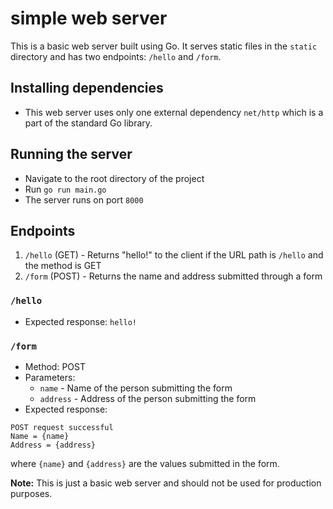 # simple web server
This is a basic web server built using Go. It serves static files in the `static` directory and has two endpoints: `/hello` and `/form`.

## Installing dependencies
- This web server uses only one external dependency `net/http` which is a part of the standard Go library.

## Running the server
- Navigate to the root directory of the project
- Run `go run main.go`
- The server runs on port `8000`

## Endpoints
1. `/hello` (GET) - Returns "hello!" to the client if the URL path is `/hello` and the method is GET
2. `/form` (POST) - Returns the name and address submitted through a form

### `/hello`
- Expected response: `hello!`

### `/form`
- Method: POST
- Parameters:
    - `name` - Name of the person submitting the form
    - `address` - Address of the person submitting the form
- Expected response:
```
POST request successful
Name = {name}
Address = {address}
```
where `{name}` and `{address}` are the values submitted in the form.

**Note:** This is just a basic web server and should not be used for production purposes.